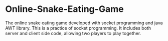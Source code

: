 # Online-Snake-Eating-Game
The online snake eating game developed with socket programming and java AWT library. This is a practice of socket programming.
It includes both server and client side code, allowing two players to play together.
